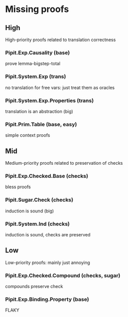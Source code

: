 # Missing proofs
## High

High-priority proofs related to translation correctness

### Pipit.Exp.Causality (base)
prove lemma-bigstep-total

### Pipit.System.Exp (trans)
no translation for free vars: just treat them as oracles

### Pipit.System.Exp.Properties (trans)
translation is an abstraction (big)

### Pipit.Prim.Table (base, easy)
simple context proofs


## Mid

Medium-priority proofs related to preservation of checks

### Pipit.Exp.Checked.Base (checks)
bless proofs

### Pipit.Sugar.Check (checks)
induction is sound (big)

### Pipit.System.Ind (checks)
induction is sound, checks are preserved

## Low

Low-priority proofs: mainly just annoying

### Pipit.Exp.Checked.Compound (checks, sugar)
compounds preserve check

### Pipit.Exp.Binding.Property (base)
FLAKY
